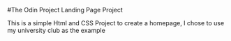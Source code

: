 #The Odin Project Landing Page Project

This is a simple Html and CSS Project to create a homepage, I chose to use my university club as the example
